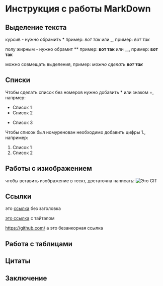 # Инструкция с работы MarkDown

## Выделение текста

курсив - нужно обрамить * пример: *вот так* или _, пример: _вот так_

полу жирным - нужно обрамит ** пример: **вот так** или __, пример: __вот так__

можно совмещать выделения, пример: _можно сделать **вот так**_


## Списки

Чтобы сделать список без номеров нужно добавить * или знаком +, напрмер:
* Список 1
* Список 2
+ Список 3

Чтобы список был номуренован необходимо добавить цифры 1., например:
1. Список 1
2. Список 2


## Работы с изиображением
 чтобы вставить изображение в тескт, достаточна написать: 
 ![Это GIT](1.png) 

## Ссылки

это [ссылка](https://github.com/) без заголовка

 [это ссылка](https://github.com/) с тайталом

 <https://github.com/> а это безанкорная ссылка

## Работа с таблицами

## Цитаты

## Заключение